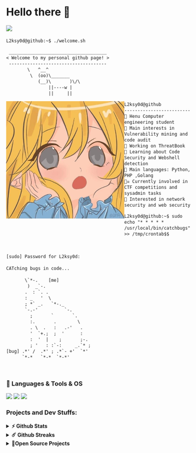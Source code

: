 # Hello there 👋

![](https://github.com/halfrost/halfrost/blob/master/icons/header_.png)
```console
L2ksy0d@github:~$ ./welcome.sh
```

```
 _____________________________________
< Welcome to my personal github page! >
 ------------------------------------- 
        \   ^__^
         \  (oo)\_______
            (__)\       )\/\
                ||----w |
                ||     ||
```

<img align="left" src="https://github.com/L2ksy0d/About-L2ksy0d/blob/main/1.jpg" alt="Unfortunately I didn't find the author of the pic, feel to open a pull request if found" width="320" /> 

```
L2ksy0d@github
-------------------------
🏫 Henu Computer engineering student
🔎 Main interests in Vulnerability mining and code audit
🔭 Working on ThreatBook
🌱 Learning about Code Security and Webshell detection
🌟 Main languages: Python, PHP ,Golang
🏴‍☠️ Currently involved in CTF competitions and sysadmin tasks
🚩 Interested in network security and web security

```



```console
L2ksy0d@github:~$ sudo echo "* * * * * /usr/local/bin/catchbugs" >> /tmp/crontab$$
```
<br />


```
[sudo] Password for L2ksy0d:

CATching bugs in code...
                              
       \`*-.    [me]              
        )  _`-.                 
       .  : `. .                
       : _   '  \               
       ; *` _.   `*-._          
       `-.-'          `-.       
         ;       `       `.     
         :.       .        \    
         . \  .   :   .-'   .   
         '  `+.;  ;  '      :   
         :  '  |    ;       ;-. 
         ; '   : :`-:     _.`* ;
[bug] .*' /  .*' ; .*`- +'  `*' 
      `*-*   `*-*  `*-*'
```
<br />

### 🧰 Languages & Tools & OS
![](https://img.shields.io/badge/Go-00ADD8?style=for-the-badge&logo=go&logoColor=white)
![](https://img.shields.io/badge/Python-00599C?style=for-the-badge&logo=python&logoColor=white)
![](https://img.shields.io/badge/PHP-777BB4?style=for-the-badge&logo=php&logoColor=white)


### Projects and Dev Stuffs:

<details>	
  <summary><b>⚡ Github Stats</b></summary>

  <br />
  <img height="180em" src="https://github-readme-stats.vercel.app/api?username=L2ksy0d&show_icons=true&theme=calm&hide_border=true&&count_private=true&include_all_commits=true" />
  <img height="180em" src="https://github-readme-stats.vercel.app/api/top-langs/?username=L2ksy0d&exclude_repo=Code-Audit&theme=calm&show_icons=true&hide_border=true&layout=compact&langs_count=8"/>
</details>

<details>	
  <summary><b>☄️ Github Streaks</b></summary>

  <br />
  <img height="180em" src="https://github-readme-streak-stats.herokuapp.com/?user=L2ksy0d&hide_border=true&theme=calm" />
</details>


<details>	
  <summary><b>🚀Open Source Projects</b></summary>

  <br />
  <a href="https://github.com/anuraghazra/github-readme-stats">
  <img align="center" src="https://github-readme-stats.vercel.app/api/pin/?username=L2ksy0d&repo=Code-Audit&theme=calm" />
  </a>
  <br /><br />
  <a href="https://github.com/anuraghazra/github-readme-stats">
  <img align="center" src="https://github-readme-stats.vercel.app/api/pin/?username=L2ksy0d&repo=Yara-rules-collect&theme=calm" />
  </a>
  <br /><br />
  <a href="https://github.com/anuraghazra/github-readme-stats">
  <img align="center" src="https://github-readme-stats.vercel.app/api/pin/?username=L2ksy0d&repo=Webshell-Sample&theme=calm" />
  </a>
</details>
